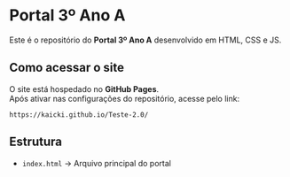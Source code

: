 # Portal 3º Ano A

Este é o repositório do **Portal 3º Ano A** desenvolvido em HTML, CSS e JS.

## Como acessar o site

O site está hospedado no **GitHub Pages**.  
Após ativar nas configurações do repositório, acesse pelo link:

```
https://kaicki.github.io/Teste-2.0/
```

## Estrutura

- `index.html` → Arquivo principal do portal
